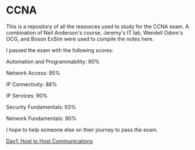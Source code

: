 # CCNA
This is a repository of all the resources used to study for the CCNA exam. A combination of Neil Anderson's course, Jeremy's IT lab, Wendell Odom's OCG, and Boson ExSim were used to compile the notes here.


I passed the exam with the following scores: 

Automation and Programmability: 90%

Network Access: 95%

IP Connectivity: 88%

IP Services: 90%

Security Fundamentals: 93%

Network Fundamentals: 90%



I hope to help someone else on their journey to pass the exam.

[Day1: Host to Host Communications](https://github.com/jm-frick/CCNA/blob/main/Notes/Day%201%3A%20Host%20to%20Host%20Communications)
